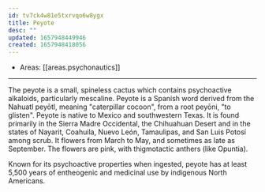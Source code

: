```yaml
---
id: tv7ck4w81e5txrvqo6w8ygx
title: Peyote
desc: ""
updated: 1657948449946
created: 1657948418056
---
```


- Areas: [[areas.psychonautics]]

---

The peyote is a small, spineless cactus which contains psychoactive alkaloids, particularly mescaline. Peyote is a Spanish word derived from the Nahuatl peyōtl, meaning "caterpillar cocoon", from a root peyōni, "to glisten". Peyote is native to Mexico and southwestern Texas. It is found primarily in the Sierra Madre Occidental, the Chihuahuan Desert and in the states of Nayarit, Coahuila, Nuevo León, Tamaulipas, and San Luis Potosí among scrub. It flowers from March to May, and sometimes as late as September. The flowers are pink, with thigmotactic anthers (like Opuntia).

Known for its psychoactive properties when ingested, peyote has at least 5,500 years of entheogenic and medicinal use by indigenous North Americans.
